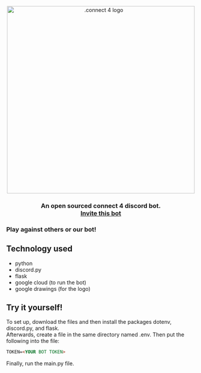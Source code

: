 <p align="center">
   <img src="https://i.imgur.com/nv9sd6U.png" width="500" alt=".connect 4 logo">
</p>
<h3 align="center">
   An open sourced connect 4 discord bot. <br/>
   <a href="https://discord.com/api/oauth2/authorize?client_id=837837082948534272&permissions=519232&scope=bot">Invite this bot</a>
</h3>
  
### Play against others or our bot!

## Technology used
-   python
-   discord.py
-   flask
-   google cloud (to run the bot)
-   google drawings (for the logo)

## Try it yourself!
To set up, download the files and then install the packages dotenv, discord.py, and flask.  
Afterwards, create a file in the same directory named .env. Then put the following into the file:

```markdown
TOKEN=<YOUR BOT TOKEN>
```
Finally, run the main.py file.
